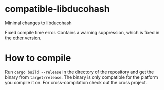 # compatible-libducohash
Minimal changes to libducohash

Fixed compile time error.
Contains a warning suppression, which is fixed in the [other version](https://github.com/profpandaa/libducohash).

# How to compile
Run `cargo build --release` in the directory of the repository and get the binary from `target/release`. The binary is only compatible for the platform you compile it on. For cross-compilation check out the cross project.